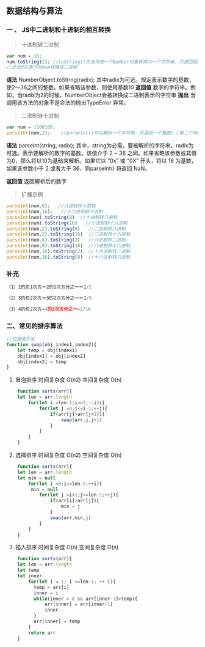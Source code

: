 ## 数据结构与算法

### 一  、 JS中二进制和十进制的相互转换

> 十进制转二进制

```javascript
var num = 10;
num.toString(2); //toString()方法可把一个Number对象转换为一个字符串，并返回结果
//此处的2表示将num转换成二进制
```
**语法**
NumberObject.toString(radix);
其中radix为可选。规定表示数字的基数，使2～36之间的整数。如果省略该参数，则使用基数10
**返回值**
数字的字符串。例如，当radix为2的时候，NumberObject会被转换成二进制表示的字符串
**抛出**
当调用该方法的对象不是合法的抛出TypeError 异常。

> 二进制转十进制

```javascript
var num = 1100100;
parseInt(num,2);    //parseInt()可以解析一个字符串，并返回一个整数/ /第二个参数为2时，解析的时候会把num当作二进制来解析为十进制
```

**语法**
parseInt(string, radix);
其中，string为必需。要被解析的字符串。radix为可选。表示要解析的数字的基数。该值介于 2 ~ 36 之间。如果省略该参数或其值为0，那么将以10为基础来解析。如果它以 “0x” 或 “0X” 开头，将以 16 为基数，如果该参数小于 2 或者大于 36，则parseInt() 将返回 NaN。

**返回值**
返回解析后的数字

> 扩展示例

``` javascript
parseInt(num,8);   //八进制转十进制
parseInt(num,16);   //十六进制转十进制
parseInt(num).toString(8)  //十进制转八进制
parseInt(num).toString(16)   //十进制转十六进制
parseInt(num,2).toString(8)   //二进制转八进制
parseInt(num,2).toString(16)  //二进制转十六进制
parseInt(num,8).toString(2)   //八进制转二进制
parseInt(num,8).toString(16)  //八进制转十六进制
parseInt(num,16).toString(2)  //十六进制转二进制
parseInt(num,16).toString(8)  //十六进制转八进制
```

### 补充
```javascript
（1）2的负1次方＝2的1次方分之一＝1/2

（2）3的负2次方＝3的2次方分之一＝1/9

（3）4的负2次方=4的2次方分之一=1/16


```
###  二、常见的排序算法

```javascript
//交换值方法
function swap(obj,index1,index2){
    let temp = obj[index1]
    obj[index1] = obj[index2]
    obj[index2] = temp
}
```
1. 冒泡排序
时间复杂度 O(n2)    空间复杂度 O(n)
```javascript
    function sorts(arr){
    let len = arr.length
        for(let i =len-1;i>=2;--i)i{
            for(let j =0;j<=i-1;++j){
                if(arr[j]>arr[j+1]){
                    swap(arr,j,j+1)
                }
            }
        }
    }
```

2. 选择排序
时间复杂度 O(n2)    空间复杂度 O(n)
```javascript
    function sorts(arr){
    let len = arr.length
    let min = null
        for(let i =0;i<=len-2;++i){
         min = null
            for(let j =i+1;j<=len-1;++j){
                if(arr[i]>arr[j]){
                    min = j
                }
                swap(arr,min,j)
            }
        }
    }
```
3. 插入排序
时间复杂度 O(n)    空间复杂度 O(n)
```javascript
    function sorts(arr){
    let len = arr.length
    let temp
    let inner
        for(let i = 1; i <=len-1; ++ i){
          temp = arr[i]
          inner = i
          while(inner > 0 && arr[inner-1]>temp){
              arr[inner] = arr[inner-1]
              inner--
          }
          arr[inner] = temp
        }
        return arr
    }
```

